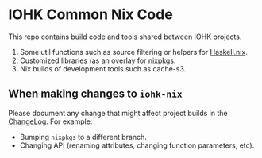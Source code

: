 # IOHK Common Nix Code

This repo contains build code and tools shared between IOHK projects.

1. Some util functions such as source filtering or helpers for [Haskell.nix](https://github.com/input-output-hk/haskell.nix).
2. Customized libraries (as an overlay for [nixpkgs](https://github.com/nixos/nixpkgs).
2. Nix builds of development tools such as cache-s3.

## When making changes to `iohk-nix`

Please document any change that might affect project builds in the
[ChangeLog](./changelog.md). For example:

 - Bumping `nixpkgs` to a different branch.
 - Changing API (renaming attributes, changing function parameters, etc).
